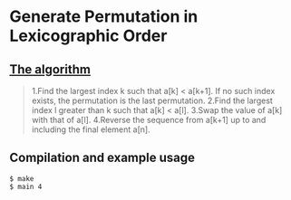 # Generate Permutation in Lexicographic Order
## [The algorithm](https://en.wikipedia.org/wiki/Permutation#Generation_in_lexicographic_order)
>1.Find the largest index k such that a[k] < a[k+1].
>  If no such index exists, the permutation is the last permutation.
>2.Find the largest index l greater than k such that a[k] < a[l].
>3.Swap the value of a[k] with that of a[l].
>4.Reverse the sequence from a[k+1] up to and including the final element a[n].

## Compilation and example usage
```Console
$ make
$ main 4
```
